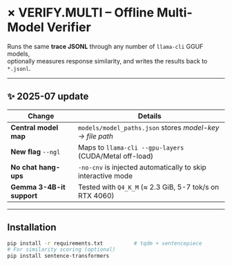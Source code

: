 # × VERIFY.MULTI – Offline Multi-Model Verifier

Runs the same **trace JSONL** through any number of `llama-cli` GGUF models,  
optionally measures response similarity, and writes the results back to
`*.jsonl`.

---

## ✨ 2025-07 update

| Change | Details |
| ------ | ------- |
| **Central model map** | `models/model_paths.json` stores *model-key → file path* |
| **New flag** `--ngl` | Maps to `llama-cli --gpu-layers` (CUDA/Metal off-load) |
| **No chat hang-ups** | `-no-cnv` is injected automatically to skip interactive mode |
| **Gemma 3-4B-it support** | Tested with `Q4_K_M` (≈ 2.3 GiB, 5-7 tok/s on RTX 4060) |

---

## Installation

```bash
pip install -r requirements.txt          # tqdm + sentencepiece
# For similarity scoring (optional)
pip install sentence-transformers
